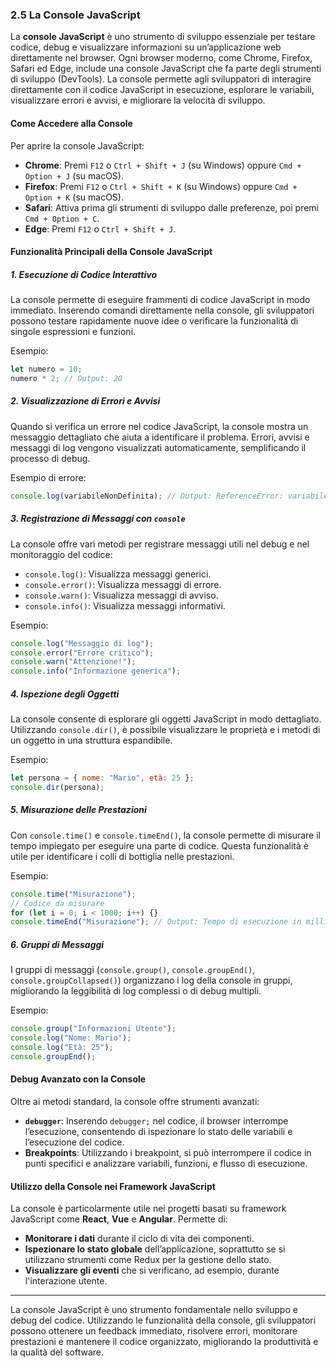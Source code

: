 ### 2.5 La Console JavaScript

La **console JavaScript** è uno strumento di sviluppo essenziale per testare codice, debug e visualizzare informazioni su un’applicazione web direttamente nel browser. Ogni browser moderno, come Chrome, Firefox, Safari ed Edge, include una console JavaScript che fa parte degli strumenti di sviluppo (DevTools). La console permette agli sviluppatori di interagire direttamente con il codice JavaScript in esecuzione, esplorare le variabili, visualizzare errori e avvisi, e migliorare la velocità di sviluppo.

#### Come Accedere alla Console

Per aprire la console JavaScript:
- **Chrome**: Premi `F12` o `Ctrl + Shift + J` (su Windows) oppure `Cmd + Option + J` (su macOS).
- **Firefox**: Premi `F12` o `Ctrl + Shift + K` (su Windows) oppure `Cmd + Option + K` (su macOS).
- **Safari**: Attiva prima gli strumenti di sviluppo dalle preferenze, poi premi `Cmd + Option + C`.
- **Edge**: Premi `F12` o `Ctrl + Shift + J`.

#### Funzionalità Principali della Console JavaScript

##### 1. **Esecuzione di Codice Interattivo**

La console permette di eseguire frammenti di codice JavaScript in modo immediato. Inserendo comandi direttamente nella console, gli sviluppatori possono testare rapidamente nuove idee o verificare la funzionalità di singole espressioni e funzioni.

Esempio:
```javascript
let numero = 10;
numero * 2; // Output: 20
```

##### 2. **Visualizzazione di Errori e Avvisi**

Quando si verifica un errore nel codice JavaScript, la console mostra un messaggio dettagliato che aiuta a identificare il problema. Errori, avvisi e messaggi di log vengono visualizzati automaticamente, semplificando il processo di debug.

Esempio di errore:
```javascript
console.log(variabileNonDefinita); // Output: ReferenceError: variabileNonDefinita is not defined
```

##### 3. **Registrazione di Messaggi con `console`**

La console offre vari metodi per registrare messaggi utili nel debug e nel monitoraggio del codice:
- `console.log()`: Visualizza messaggi generici.
- `console.error()`: Visualizza messaggi di errore.
- `console.warn()`: Visualizza messaggi di avviso.
- `console.info()`: Visualizza messaggi informativi.
  
Esempio:
```javascript
console.log("Messaggio di log");
console.error("Errore critico");
console.warn("Attenzione!");
console.info("Informazione generica");
```

##### 4. **Ispezione degli Oggetti**

La console consente di esplorare gli oggetti JavaScript in modo dettagliato. Utilizzando `console.dir()`, è possibile visualizzare le proprietà e i metodi di un oggetto in una struttura espandibile.

Esempio:
```javascript
let persona = { nome: "Mario", età: 25 };
console.dir(persona);
```

##### 5. **Misurazione delle Prestazioni**

Con `console.time()` e `console.timeEnd()`, la console permette di misurare il tempo impiegato per eseguire una parte di codice. Questa funzionalità è utile per identificare i colli di bottiglia nelle prestazioni.

Esempio:
```javascript
console.time("Misurazione");
// Codice da misurare
for (let i = 0; i < 1000; i++) {}
console.timeEnd("Misurazione"); // Output: Tempo di esecuzione in millisecondi
```

##### 6. **Gruppi di Messaggi**

I gruppi di messaggi (`console.group()`, `console.groupEnd()`, `console.groupCollapsed()`) organizzano i log della console in gruppi, migliorando la leggibilità di log complessi o di debug multipli.

Esempio:
```javascript
console.group("Informazioni Utente");
console.log("Nome: Mario");
console.log("Età: 25");
console.groupEnd();
```

#### Debug Avanzato con la Console

Oltre ai metodi standard, la console offre strumenti avanzati:
- **`debugger`**: Inserendo `debugger;` nel codice, il browser interrompe l’esecuzione, consentendo di ispezionare lo stato delle variabili e l’esecuzione del codice.
- **Breakpoints**: Utilizzando i breakpoint, si può interrompere il codice in punti specifici e analizzare variabili, funzioni, e flusso di esecuzione.
  
#### Utilizzo della Console nei Framework JavaScript

La console è particolarmente utile nei progetti basati su framework JavaScript come **React**, **Vue** e **Angular**. Permette di:
- **Monitorare i dati** durante il ciclo di vita dei componenti.
- **Ispezionare lo stato globale** dell’applicazione, soprattutto se si utilizzano strumenti come Redux per la gestione dello stato.
- **Visualizzare gli eventi** che si verificano, ad esempio, durante l'interazione utente.

---

La console JavaScript è uno strumento fondamentale nello sviluppo e debug del codice. Utilizzando le funzionalità della console, gli sviluppatori possono ottenere un feedback immediato, risolvere errori, monitorare prestazioni e mantenere il codice organizzato, migliorando la produttività e la qualità del software.